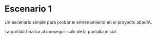 # Escenario 1

Un escenario simple para probar el entrenamiento en el proyecto abadIA.

La partida finaliza al conseguir salir de la pantalla inicial.
